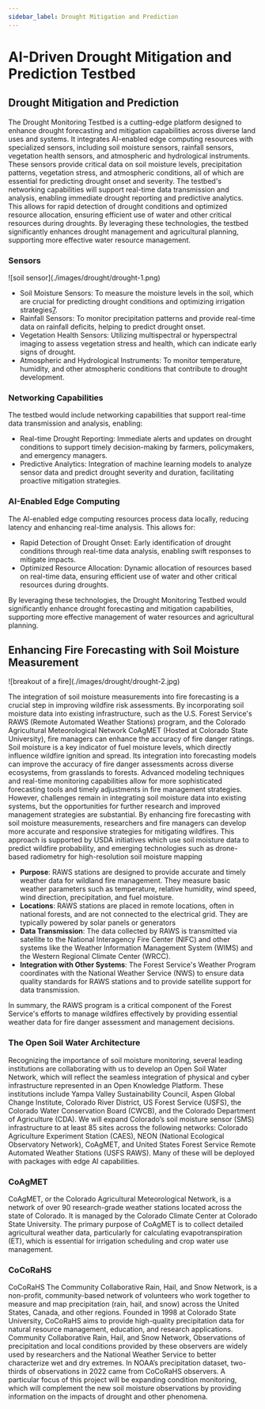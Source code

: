 ```yaml
---
sidebar_label: Drought Mitigation and Prediction
---
```


# AI-Driven Drought Mitigation and Prediction Testbed

## Drought Mitigation and Prediction

The Drought Monitoring Testbed is a cutting-edge platform designed to enhance drought forecasting and mitigation capabilities across diverse land uses and systems. It integrates AI-enabled edge computing resources with specialized sensors, including soil moisture sensors, rainfall sensors, vegetation health sensors, and atmospheric and hydrological instruments. These sensors provide critical data on soil moisture levels, precipitation patterns, vegetation stress, and atmospheric conditions, all of which are essential for predicting drought onset and severity. The testbed's networking capabilities will support real-time data transmission and analysis, enabling immediate drought reporting and predictive analytics. This allows for rapid detection of drought conditions and optimized resource allocation, ensuring efficient use of water and other critical resources during droughts. By leveraging these technologies, the testbed significantly enhances drought management and agricultural planning, supporting more effective water resource management.


### Sensors

<div className="md:float-right md:max-w-xs md:ml-8">
  ![soil sensor](./images/drought/drought-1.png)
</div>

* Soil Moisture Sensors: To measure the moisture levels in the soil, which are crucial for predicting drought conditions and optimizing irrigation strategies[7](https://blog.flux.id/en/iot-sensors-drought-monitoring/).
* Rainfall Sensors: To monitor precipitation patterns and provide real-time data on rainfall deficits, helping to predict drought onset.
* Vegetation Health Sensors: Utilizing multispectral or hyperspectral imaging to assess vegetation stress and health, which can indicate early signs of drought.
* Atmospheric and Hydrological Instruments: To monitor temperature, humidity, and other atmospheric conditions that contribute to drought development.

### Networking Capabilities
The testbed would include networking capabilities that support real-time data transmission and analysis, enabling:

* Real-time Drought Reporting: Immediate alerts and updates on drought conditions to support timely decision-making by farmers, policymakers, and emergency managers.
* Predictive Analytics: Integration of machine learning models to analyze sensor data and predict drought severity and duration, facilitating proactive mitigation strategies.

### AI-Enabled Edge Computing
The AI-enabled edge computing resources process data locally, reducing latency and enhancing real-time analysis. This allows for:

* Rapid Detection of Drought Onset: Early identification of drought conditions through real-time data analysis, enabling swift responses to mitigate impacts.
* Optimized Resource Allocation: Dynamic allocation of resources based on real-time data, ensuring efficient use of water and other critical resources during droughts.

By leveraging these technologies, the Drought Monitoring Testbed would significantly enhance drought forecasting and mitigation capabilities, supporting more effective management of water resources and agricultural planning.


## Enhancing Fire Forecasting with Soil Moisture Measurement

<div className="md:float-right md:max-w-xs md:ml-8">
  ![breakout of a fire](./images/drought/drought-2.jpg)
</div>

The integration of soil moisture measurements into fire forecasting is a crucial step in improving wildfire risk assessments. By incorporating soil moisture data into existing infrastructure, such as the U.S. Forest Service's  RAWS (Remote Automated Weather Stations) program, and the Colorado Agricultural Meteorological Network CoAgMET  (Hosted at Colorado State University), fire managers can enhance the accuracy of fire danger ratings. Soil moisture is a key indicator of fuel moisture levels, which directly influence wildfire ignition and spread. Its integration into forecasting models can improve the accuracy of fire danger assessments across diverse ecosystems, from grasslands to forests. Advanced modeling techniques and real-time monitoring capabilities allow for more sophisticated forecasting tools and timely adjustments in fire management strategies. However, challenges remain in integrating soil moisture data into existing systems, but the opportunities for further research and improved management strategies are substantial. By enhancing fire forecasting with soil moisture measurements, researchers and fire managers can develop more accurate and responsive strategies for mitigating wildfires. This approach is supported by USDA initiatives which use soil moisture data to predict wildfire probability, and emerging technologies such as drone-based radiometry for high-resolution soil moisture mapping

* **Purpose**: RAWS stations are designed to provide accurate and timely weather data for wildland fire management. They measure basic weather parameters such as temperature, relative humidity, wind speed, wind direction, precipitation, and fuel moisture.
* **Locations**: RAWS stations are placed in remote locations, often in national forests, and are not connected to the electrical grid. They are typically powered by solar panels or generators
* **Data Transmission**: The data collected by RAWS is transmitted via satellite to the National Interagency Fire Center (NIFC) and other systems like the Weather Information Management System (WIMS) and the Western Regional Climate Center (WRCC).
* **Integration with Other Systems**: The Forest Service's Weather Program coordinates with the National Weather Service (NWS) to ensure data quality standards for RAWS stations and to provide satellite support for data transmission.

In summary, the RAWS program is a critical component of the Forest Service's efforts to manage wildfires effectively by providing essential weather data for fire danger assessment and management decisions.

### The Open Soil Water Architecture

Recognizing the importance of soil moisture monitoring, several leading institutions are collaborating with us to develop an Open Soil Water Network, which will reflect the seamless integration of physical and cyber infrastructure represented in an Open Knowledge Platform. These institutions include Yampa Valley Sustainability Council, Aspen Global Change Institute, Colorado River District, US Forest Service (USFS), the Colorado Water Conservation Board (CWCB), and the Colorado Department of Agriculture (CDA). We will expand Colorado’s soil moisture sensor (SMS) infrastructure to at least 85 sites across the following networks: Colorado Agriculture Experiment Station (CAES), NEON (National Ecological Observatory Network), CoAgMET, and United States Forest Service Remote Automated Weather Stations (USFS RAWS). Many of these will be deployed with packages with edge AI capabilities.

### CoAgMET
CoAgMET, or the Colorado Agricultural Meteorological Network, is a network of over 90 research-grade weather stations located across the state of Colorado. It is managed by the Colorado Climate Center at Colorado State University. The primary purpose of CoAgMET is to collect detailed agricultural weather data, particularly for calculating evapotranspiration (ET), which is essential for irrigation scheduling and crop water use management.

### CoCoRaHS
CoCoRaHS The Community Collaborative Rain, Hail, and Snow Network, is a non-profit, community-based network of volunteers who work together to measure and map precipitation (rain, hail, and snow) across the United States, Canada, and other regions. Founded in 1998 at Colorado State University, CoCoRaHS aims to provide high-quality precipitation data for natural resource management, education, and research applications. Community Collaborative Rain, Hail, and Snow Network, Observations of precipitation and local conditions provided by these observers are widely used by researchers and the National Weather Service to better characterize wet and dry extremes. In NOAA’s precipitation dataset, two-thirds of observations in 2022 came from CoCoRaHS observers. A particular focus of this project will be expanding condition monitoring, which will complement the new soil moisture observations by providing information on the impacts of drought and other phenomena.

